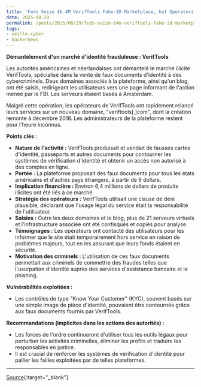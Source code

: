 ```yaml
---
title: 'Feds Seize $6.4M VerifTools Fake-ID Marketplace, but Operators Relaunch on New Domain'
date: 2025-08-29
permalink: /posts/2025/08/29/feds-seize-64m-veriftools-fake-id-marketplace-but-operators-relaunch-on-new-domain/
tags:
- veille-cyber
- hackernews
---
```

**Démantèlement d'un marché d'identité frauduleuse : VerifTools**

Les autorités américaines et néerlandaises ont démantelé le marché illicite VerifTools, spécialisé dans la vente de faux documents d'identité à des cybercriminels. Deux domaines associés à la plateforme, ainsi qu'un blog, ont été saisis, redirigeant les utilisateurs vers une page informant de l'action menée par le FBI. Les serveurs étaient basés à Amsterdam.

Malgré cette opération, les opérateurs de VerifTools ont rapidement relancé leurs services sur un nouveau domaine, "veriftools[.]com", dont la création remonte à décembre 2018. Les administrateurs de la plateforme restent pour l'heure inconnus.

**Points clés :**

*   **Nature de l'activité :** VerifTools produisait et vendait de fausses cartes d'identité, passeports et autres documents pour contourner les systèmes de vérification d'identité et obtenir un accès non autorisé à des comptes en ligne.
*   **Portée :** La plateforme proposait des faux documents pour tous les états américains et d'autres pays étrangers, à partir de 9 dollars.
*   **Implication financière :** Environ 6,4 millions de dollars de produits illicites ont été liés à ce marché.
*   **Stratégie des opérateurs :** VerifTools utilisait une clause de déni plausible, déclarant que l'usage légal du service était la responsabilité de l'utilisateur.
*   **Saisies :** Outre les deux domaines et le blog, plus de 21 serveurs virtuels et l'infrastructure associée ont été confisqués et copiés pour analyse.
*   **Témoignages :** Les opérateurs ont contacté des utilisateurs pour les informer que le site était temporairement hors service en raison de problèmes majeurs, tout en les assurant que leurs fonds étaient en sécurité.
*   **Motivation des criminels :** L'utilisation de ces faux documents permettait aux criminels de commettre des fraudes telles que l'usurpation d'identité auprès des services d'assistance bancaire et le phishing.

**Vulnérabilités exploitées :**

*   Les contrôles de type "Know Your Customer" (KYC), souvent basés sur une simple image de pièce d'identité, pouvaient être contournés grâce aux faux documents fournis par VerifTools.

**Recommandations (implicites dans les actions des autorités) :**

*   Les forces de l'ordre continueront d'utiliser tous les outils légaux pour perturber les activités criminelles, éliminer les profits et traduire les responsables en justice.
*   Il est crucial de renforcer les systèmes de vérification d'identité pour pallier les failles exploitées par de telles plateformes.

---
[Source](https://thehackernews.com/2025/08/feds-seize-64m-veriftools-fake-id.html){:target="_blank"}
